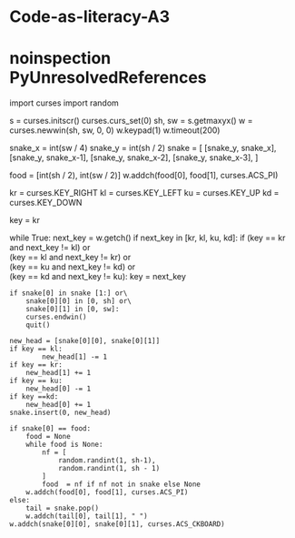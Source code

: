 



# Code-as-literacy-A3
# noinspection PyUnresolvedReferences
import curses
import random

s = curses.initscr()
curses.curs_set(0)
sh, sw = s.getmaxyx()
w = curses.newwin(sh, sw, 0, 0)
w.keypad(1)
w.timeout(200)


snake_x = int(sw / 4)
snake_y = int(sh / 2)
snake = [
    [snake_y, snake_x],
    [snake_y, snake_x-1],
    [snake_y, snake_x-2],
    [snake_y, snake_x-3],
]


food = [int(sh / 2), int(sw / 2)]
w.addch(food[0], food[1], curses.ACS_PI)


kr = curses.KEY_RIGHT
kl = curses.KEY_LEFT
ku = curses.KEY_UP
kd = curses.KEY_DOWN

key = kr

while True:
    next_key = w.getch()
    if next_key in [kr, kl, ku, kd]:
        if (key == kr and next_key != kl) or\
            (key == kl and next_key != kr) or\
                (key == ku and next_key != kd) or\
                (key == kd and next_key != ku):
            key = next_key


    if snake[0] in snake [1:] or\
        snake[0][0] in [0, sh] or\
        snake[0][1] in [0, sw]:
        curses.endwin()
        quit()

    new_head = [snake[0][0], snake[0][1]]
    if key == kl:
            new_head[1] -= 1
    if key == kr:
        new_head[1] += 1
    if key == ku:
        new_head[0] -= 1
    if key ==kd:
        new_head[0] += 1
    snake.insert(0, new_head)

    if snake[0] == food:
        food = None
        while food is None:
            nf = [
                random.randint(1, sh-1),
                random.randint(1, sh - 1)
            ]
            food  = nf if nf not in snake else None
        w.addch(food[0], food[1], curses.ACS_PI)
    else:
        tail = snake.pop()
        w.addch(tail[0], tail[1], " ")
    w.addch(snake[0][0], snake[0][1], curses.ACS_CKBOARD)
